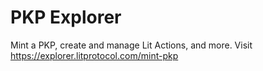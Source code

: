
# PKP Explorer

Mint a PKP, create and manage Lit Actions, and more. Visit https://explorer.litprotocol.com/mint-pkp